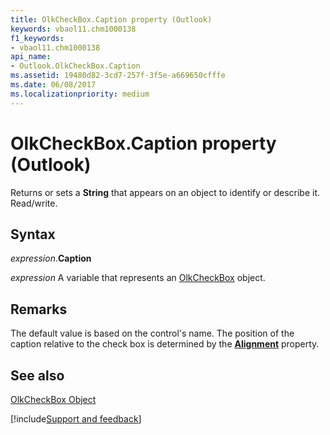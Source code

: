 ```yaml
---
title: OlkCheckBox.Caption property (Outlook)
keywords: vbaol11.chm1000138
f1_keywords:
- vbaol11.chm1000138
api_name:
- Outlook.OlkCheckBox.Caption
ms.assetid: 19480d82-3cd7-257f-3f5e-a669650cfffe
ms.date: 06/08/2017
ms.localizationpriority: medium
---
```



# OlkCheckBox.Caption property (Outlook)

Returns or sets a **String** that appears on an object to identify or describe it. Read/write.


## Syntax

_expression_.**Caption**

_expression_ A variable that represents an [OlkCheckBox](Outlook.OlkCheckBox.md) object.


## Remarks

 The default value is based on the control's name. The position of the caption relative to the check box is determined by the **[Alignment](Outlook.OlkCheckBox.Alignment.md)** property.


## See also


[OlkCheckBox Object](Outlook.OlkCheckBox.md)

[!include[Support and feedback](~/includes/feedback-boilerplate.md)]